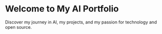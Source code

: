 # Welcome to My AI Portfolio

Discover my journey in AI, my projects, and my passion for technology and open source.
